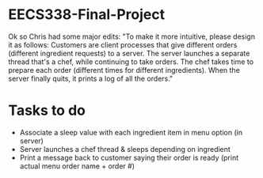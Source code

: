 # EECS338-Final-Project

Ok so Chris had some major edits:
"To make it more intuitive, please design it as follows: Customers are client processes that give different orders (different ingredient
requests) to a server. The server launches a separate thread that's a chef, while continuing to take orders. The chef takes time to
prepare each order (different times for different ingredients). When the server finally quits, it prints a log of all the orders."

# Tasks to do
* Associate a sleep value with each ingredient item in menu option (in server)
* Server launches a chef thread & sleeps depending on ingredient
* Print a message back to customer saying their order is ready (print actual menu order name + order #)


 
